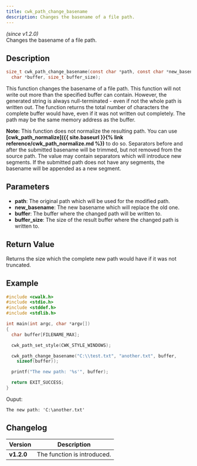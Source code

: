 ```yaml
---
title: cwk_path_change_basename
description: Changes the basename of a file path.
---
```


_(since v1.2.0)_  
Changes the basename of a file path.

## Description
```c
size_t cwk_path_change_basename(const char *path, const char *new_basename,
  char *buffer, size_t buffer_size);
```

This function changes the basename of a file path. This function will not
write out more than the specified buffer can contain. However, the generated
string is always null-terminated - even if not the whole path is written out.
The function returns the total number of characters the complete buffer would
have, even if it was not written out completely. The path may be the same
memory address as the buffer.

**Note:** This function does not normalize the resulting path. You can use 
**[cwk_path_normalize]({{ site.baseurl }}{% link reference/cwk_path_normalize.md %})**
to do so. Separators before and after the submitted basename will be trimmed, 
but not removed from the source path. The value may contain separators which 
will introduce new segments. If the submitted path does not have any segments, 
the basename will be appended as a new segment.

## Parameters
 * **path**: The original path which will be used for the modified path.
 * **new_basename**: The new basename which will replace the old one.
 * **buffer**: The buffer where the changed path will be written to.
 * **buffer_size**: The size of the result buffer where the changed path is written to.

## Return Value
Returns the size which the complete new path would have if it was not truncated.

## Example
```c
#include <cwalk.h>
#include <stdio.h>
#include <stddef.h>
#include <stdlib.h>

int main(int argc, char *argv[])
{
  char buffer[FILENAME_MAX];

  cwk_path_set_style(CWK_STYLE_WINDOWS);

  cwk_path_change_basename("C:\\test.txt", "another.txt", buffer,
    sizeof(buffer));

  printf("The new path: '%s'", buffer);

  return EXIT_SUCCESS;
}
```

Ouput:
```
The new path: 'C:\another.txt'
```

## Changelog

| Version    | Description                                            |
|------------|--------------------------------------------------------|
| **v1.2.0** | The function is introduced.                            |